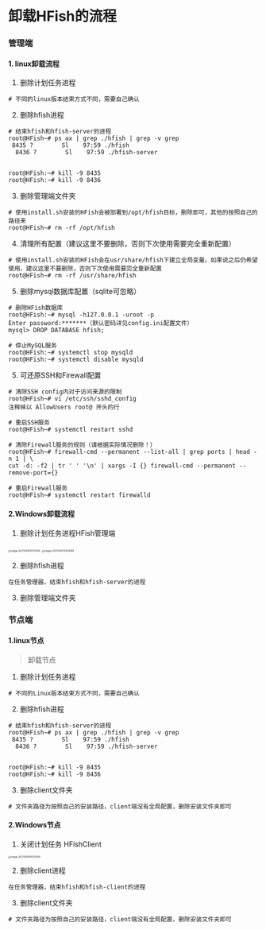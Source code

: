 # 卸载HFish的流程

### 管理端

#### 1. linux卸载流程

1. 删除计划任务进程

```
# 不同的linux版本结束方式不同，需要自己确认

```

2. 删除hfish进程

```
# 结束hfish和hfish-server的进程
root@HFish~# ps ax | grep ./hfish | grep -v grep
 8435 ?        Sl    97:59 ./hfish
  8436 ?        Sl    97:59 ./hfish-server


root@HFish:~# kill -9 8435
root@HFish:~# kill -9 8436
```

3. 删除管理端文件夹

```
# 使用install.sh安装的HFish会被部署到/opt/hfish目标，删除即可，其他的按照自己的路径来
root@HFish~# rm -rf /opt/hfish
```

4. 清理所有配置（建议这里不要删除，否则下次使用需要完全重新配置）

```
# 使用install.sh安装的HFish会在usr/share/hfish下建立全局变量。如果说之后仍希望使用，建议这里不要删除，否则下次使用需要完全重新配置
root@HFish~# rm -rf /usr/share/hfish
```

5. 删除mysql数据库配置（sqlite可忽略）

```
# 删除HFish数据库
root@HFish:~# mysql -h127.0.0.1 -uroot -p
Enter password:*******（默认密码详见config.ini配置文件）
mysql> DROP DATABASE hfish;

# 停止MySQL服务
root@HFish:~# systemctl stop mysqld
root@HFish:~# systemctl disable mysqld
```

5. 可还原SSH和Firewall配置

```
# 清除SSH config内对于访问来源的限制
root@HFish~# vi /etc/ssh/sshd_config
注释掉以 AllowUsers root@ 开头的行

# 重启SSH服务
root@HFish~# systemctl restart sshd

# 清除Firewall服务的规则（请根据实际情况删除！）
root@HFish~# firewall-cmd --permanent --list-all | grep ports | head -n 1 | \
cut -d: -f2 | tr ' ' '\n' | xargs -I {} firewall-cmd --permanent --remove-port={}

# 重启Firewall服务
root@HFish~# systemctl restart firewalld
```

#### 2.Windows卸载流程

1. 删除计划任务进程HFish管理端

<img src="http://img.threatbook.cn/hfish/image-20211206115017049.png" alt="image-20211206115017049" style="zoom: 33%;" />

<img src="http://img.threatbook.cn/hfish/image-20211206115035865.png" alt="image-20211206115035865" style="zoom:33%;" />

2. 删除hfish进程

```
在任务管理器，结束hfish和hfish-server的进程
```

3. 删除管理端文件夹

### 节点端

#### 1.linux节点

> 卸载节点

1. 删除计划任务进程

```
# 不同的Linux版本结束方式不同，需要自己确认

```

2. 删除hfish进程

```
# 结束hfish和hfish-server的进程
root@HFish~# ps ax | grep ./hfish | grep -v grep
 8435 ?        Sl    97:59 ./hfish
  8436 ?        Sl    97:59 ./hfish-server


root@HFish:~# kill -9 8435
root@HFish:~# kill -9 8436
```

3. 删除client文件夹

```
# 文件夹路径为按照自己的安装路径，client端没有全局配置，删除安装文件夹即可
```



#### 2.Windows节点

1. 关闭计划任务 HFishClient

<img src="http://img.threatbook.cn/hfish/image-20211206115017049.png" alt="image-20211206115017049" style="zoom: 33%;" />

2. 删除client进程

```
在任务管理器，结束hfish和hfish-client的进程
```

3. 删除client文件夹

```
# 文件夹路径为按照自己的安装路径，client端没有全局配置，删除安装文件夹即可

```
